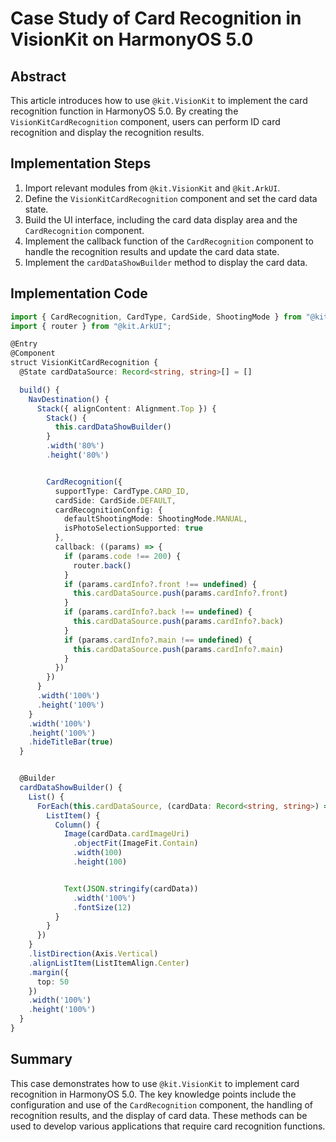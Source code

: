 # Case Study of Card Recognition in VisionKit on HarmonyOS 5.0

## Abstract
This article introduces how to use `@kit.VisionKit` to implement the card recognition function in HarmonyOS 5.0. By creating the `VisionKitCardRecognition` component, users can perform ID card recognition and display the recognition results.

## Implementation Steps
1. Import relevant modules from `@kit.VisionKit` and `@kit.ArkUI`.
2. Define the `VisionKitCardRecognition` component and set the card data state.
3. Build the UI interface, including the card data display area and the `CardRecognition` component.
4. Implement the callback function of the `CardRecognition` component to handle the recognition results and update the card data state.
5. Implement the `cardDataShowBuilder` method to display the card data.

## Implementation Code
```typescript
import { CardRecognition, CardType, CardSide, ShootingMode } from "@kit.VisionKit" 
import { router } from "@kit.ArkUI"; 

@Entry 
@Component 
struct VisionKitCardRecognition { 
  @State cardDataSource: Record<string, string>[] = [] 

  build() { 
    NavDestination() { 
      Stack({ alignContent: Alignment.Top }) { 
        Stack() { 
          this.cardDataShowBuilder() 
        } 
        .width('80%') 
        .height('80%') 


        CardRecognition({ 
          supportType: CardType.CARD_ID, 
          cardSide: CardSide.DEFAULT, 
          cardRecognitionConfig: { 
            defaultShootingMode: ShootingMode.MANUAL, 
            isPhotoSelectionSupported: true 
          }, 
          callback: ((params) => { 
            if (params.code !== 200) { 
              router.back() 
            } 
            if (params.cardInfo?.front !== undefined) { 
              this.cardDataSource.push(params.cardInfo?.front) 
            } 
            if (params.cardInfo?.back !== undefined) { 
              this.cardDataSource.push(params.cardInfo?.back) 
            } 
            if (params.cardInfo?.main !== undefined) { 
              this.cardDataSource.push(params.cardInfo?.main) 
            } 
          }) 
        }) 
      } 
      .width('100%') 
      .height('100%') 
    } 
    .width('100%') 
    .height('100%') 
    .hideTitleBar(true) 
  } 


  @Builder 
  cardDataShowBuilder() { 
    List() { 
      ForEach(this.cardDataSource, (cardData: Record<string, string>) => { 
        ListItem() { 
          Column() { 
            Image(cardData.cardImageUri) 
              .objectFit(ImageFit.Contain) 
              .width(100) 
              .height(100) 


            Text(JSON.stringify(cardData)) 
              .width('100%') 
              .fontSize(12) 
          } 
        } 
      }) 
    } 
    .listDirection(Axis.Vertical) 
    .alignListItem(ListItemAlign.Center) 
    .margin({ 
      top: 50 
    }) 
    .width('100%') 
    .height('100%') 
  } 
} 
```

## Summary
This case demonstrates how to use `@kit.VisionKit` to implement card recognition in HarmonyOS 5.0. The key knowledge points include the configuration and use of the `CardRecognition` component, the handling of recognition results, and the display of card data. These methods can be used to develop various applications that require card recognition functions.